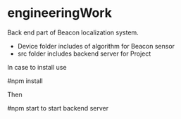 # engineeringWork
Back end part of Beacon localization system.
* Device folder includes of algorithm for Beacon sensor
* src folder includes backend server for Project

In case to install use 

#npm install

Then

#npm start
to start backend server
